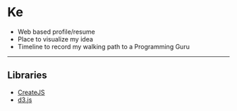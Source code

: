 # Ke
* Web based profile/resume 
* Place to visualize my idea 
* Timeline to record my walking path to a Programming Guru
-------
## Libraries
- [CreateJS](https://github.com/CreateJS)
- [d3.js](https://github.com/mbostock/d3)
